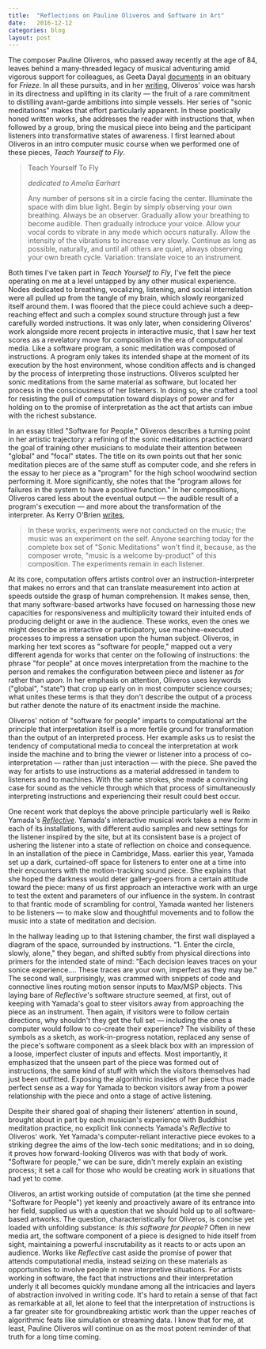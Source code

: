 ```yaml
---
title:  "Reflections on Pauline Oliveros and Software in Art"
date:   2016-12-12
categories: blog
layout: post
---
```



The composer Pauline Oliveros, who passed away recently at the age of 84, leaves behind a many-threaded legacy of musical adventuring amid vigorous support for colleagues, as Geeta Dayal [documents](https://frieze.com/article/pauline-oliveros-1932-2016) in an obituary for *Frieze*. In all these pursuits, and in her [writing](http://query.nytimes.com/mem/archive/pdf?res=9E01EEDE143CE531A15750C1A96F9C946190D6CF), Oliveros' voice was harsh in its directness and uplifting in its clarity — the fruit of a rare commitment to distilling avant-garde ambitions into simple vessels. Her series of "sonic meditations" makes that effort particularly apparent. In these poetically honed written works, she addresses the reader with instructions that, when followed by a group, bring the musical piece into being and the participant listeners into transformative states of awareness. I first learned about Oliveros in an intro computer music course when we performed one of these pieces, *Teach Yourself to Fly*.

> Teach Yourself To Fly
>
> *dedicated to Amelia Earhart*
>
> Any number of persons sit in a circle facing the center. Illuminate the space with dim blue light. Begin by simply observing your own breathing. Always be an observer. Gradually allow your breathing to become audible. Then gradually introduce your voice. Allow your vocal cords to vibrate in any mode which occurs naturally. Allow the intensity of the vibrations to increase very slowly. Continue as long as possible, naturally, and until all others are quiet, always observing your own breath cycle. Variation: translate voice to an instrument.

Both times I've taken part in *Teach Yourself to Fly*, I've felt the piece operating on me at a level untapped by any other musical experience. Nodes dedicated to breathing, vocalizing, listening, and social interrelation were all pulled up from the tangle of my brain, which slowly reorganized itself around them. I was floored that the piece could achieve such a deep-reaching effect and such a complex sound structure through just a few carefully worded instructions. It was only later, when considering Oliveros' work alongside more recent projects in interactive music, that I saw her text scores as a revelatory move for composition in the era of computational media. Like a software program, a sonic meditation was composed of instructions. A program only takes its intended shape at the moment of its execution by the host environment, whose condition affects and is changed by the process of interpreting those instructions. Oliveros sculpted her sonic meditations from the same material as software, but located her process in the consciousness of her listeners. In doing so, she crafted a tool for resisting the pull of computation toward displays of power and for holding on to the promise of interpretation as the act that artists can imbue with the richest substance.

In an essay titled "Software for People," Oliveros describes a turning point in her artistic trajectory: a refining of the sonic meditations practice toward the goal of training other musicians to modulate their attention between "global" and "focal" states. The title on its own points out that her sonic meditation pieces are of the same stuff as computer code, and she refers in the essay to her piece as a "program" for the high school woodwind section performing it. More significantly, she notes that the "program allows for failures in the system to have a positive function." In her compositions, Oliveros cared less about the eventual output — the audible result of a program's execution — and more about the transformation of the interpreter. As Kerry O'Brien [writes](http://www.newyorker.com/culture/culture-desk/listening-as-activism-the-sonic-meditations-of-pauline-oliveros),

> In these works, experiments were not conducted on the music; the music was an experiment on the self. Anyone searching today for the complete box set of "Sonic Meditations" won't find it, because, as the composer wrote, "music is a welcome by-product" of this composition. The experiments remain in each listener.

At its core, computation offers artists control over an instruction-interpreter that makes no errors and that can translate measurement into action at speeds outside the grasp of human comprehension. It makes sense, then, that many software-based artworks have focused on harnessing those new capacities for responsiveness and multiplicity toward their intuited ends of producing delight or awe in the audience. These works, even the ones we might describe as interactive or participatory, use machine-executed processes to impress a sensation upon the human subject. Oliveros, in marking her text scores as "software for people," mapped out a very different agenda for works that center on the following of instructions: the phrase "for people" at once moves interpretation from the machine to the person and remakes the configuration between piece and listener as *for* rather than *upon*. In her emphasis on attention, Oliveros uses keywords ("global", "state") that crop up early on in most computer science courses; what unites these terms is that they don't describe the output of a process but rather denote the nature of its enactment inside the machine.

Oliveros' notion of "software for people" imparts to computational art the principle that interpretation itself is a more fertile ground for transformation than the output of an interpreted process. Her example asks us to resist the tendency of computational media to conceal the interpretation at work inside the machine and to bring the viewer or listener into a process of co-interpretation — rather than just interaction — with the piece. She paved the way for artists to use instructions as a material addressed in tandem to listeners and to machines. With the same strokes, she made a convincing case for sound as the vehicle through which that process of simultaneously interpreting instructions and experiencing their result could best occur.

One recent work that deploys the above principle particularly well is Reiko Yamada's [*Reflective*](http://www.reikoyamada.com/Reiko_Yamada/Reflective.html). Yamada's interactive musical work takes a new form in each of its installations, with different audio samples and new settings for the listener inspired by the site, but at its consistent base is a project of ushering the listener into a state of reflection on choice and consequence. In an installation of the piece in Cambridge, Mass. earlier this year, Yamada set up a dark, curtained-off space for listeners to enter one at a time into their encounters with the motion-tracking sound piece. She explains that she hoped the darkness would deter gallery-goers from a certain attitude toward the piece: many of us first approach an interactive work with an urge to test the extent and parameters of our influence in the system. In contrast to that frantic mode of scrambling for control, Yamada wanted her listeners to be listeners — to make slow and thoughtful movements and to follow the music into a state of meditation and decision.

In the hallway leading up to that listening chamber, the first wall displayed a diagram of the space, surrounded by instructions. "1. Enter the circle, slowly, alone," they began, and shifted subtly from physical directions into primers for the intended state of mind: "Each decision leaves traces on your sonice experience.... These traces are your own, imperfect as they may be." The second wall, surprisingly, was crammed with snippets of code and connective lines routing motion sensor inputs to Max/MSP objects. This laying bare of *Reflective*'s software structure seemed, at first, out of keeping with Yamada's goal to steer visitors away from approaching the piece as an instrument. Then again, if visitors were to follow certain directions, why shouldn't they get the full set — including the ones a computer would follow to co-create their experience? The visibility of these symbols as a sketch, as work-in-progress notation, replaced any sense of the piece's software component as a sleek black box with an impression of a loose, imperfect cluster of inputs and effects. Most importantly, it emphasized that the unseen part of the piece was formed out of instructions, the same kind of stuff with which the visitors themselves had just been outfitted. Exposing the algorithmic insides of her piece thus made perfect sense as a way for Yamada to beckon visitors away from a power relationship with the piece and onto a stage of active listening.

Despite their shared goal of shaping their listeners' attention in sound, brought about in part by each musician's experience with Buddhist meditation practice, no explicit link connects Yamada's *Reflective* to Oliveros' work. Yet Yamada's computer-reliant interactive piece evokes to a striking degree the aims of the low-tech sonic meditations; and in so doing, it proves how forward-looking Oliveros was with that body of work. "Software for people," we can be sure, didn't merely explain an existing process; it set a call for those who would be creating work in situations that had yet to come.

Oliveros, an artist working outside of computation (at the time she penned "Software for People") yet keenly and proactively aware of its entrance into her field, supplied us with a question that we should hold up to all software-based artworks. The question, characteristically for Oliveros, is concise yet loaded with unfolding substance: *Is this software for people?* Often in new media art, the software component of a piece is designed to hide itself from sight, maintaining a powerful inscrutability as it reacts to or acts upon an audience. Works like *Reflective* cast aside the promise of power that attends computational media, instead seizing on these materials as opportunities to involve people in new interpretive situations. For artists working in software, the fact that instructions and their interpretation underly it all becomes quickly mundane among all the intricacies and layers of abstraction involved in writing code. It's hard to retain a sense of that fact as remarkable at all, let alone to feel that the interpretation of instructions is a far greater site for groundbreaking artistic work than the upper reaches of algorithmic feats like simulation or streaming data. I know that for me, at least, Pauline Oliveros will continue on as the most potent reminder of that truth for a long time coming.
